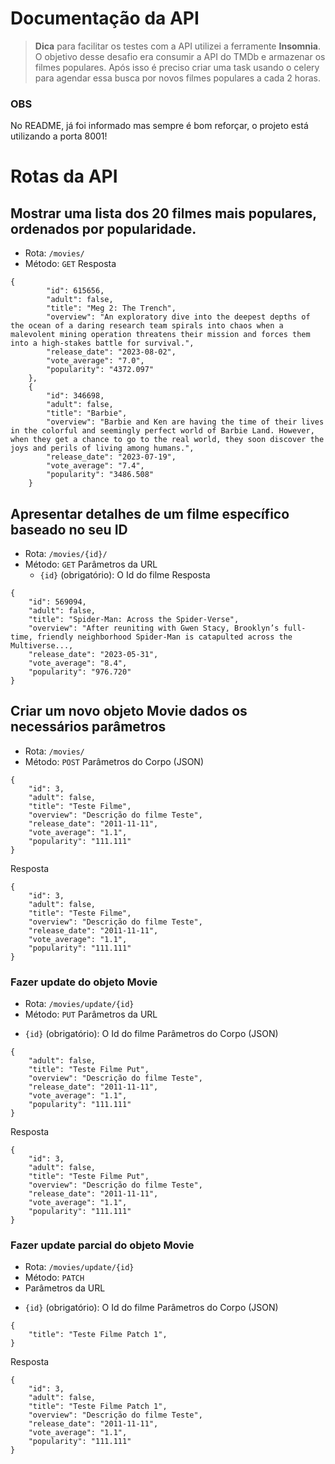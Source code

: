 # Documentação da API
> **Dica** para facilitar os testes com a API utilizei a ferramente **Insomnia**.
O objetivo desse desafio era consumir a API do TMDb e armazenar os filmes populares.
Após isso é preciso criar uma task usando o celery para agendar essa busca por novos
filmes populares a cada 2 horas.
### OBS
No README, já foi informado mas sempre é bom reforçar, o projeto está utilizando a porta 8001!
# Rotas da API
## Mostrar uma lista dos 20 filmes mais populares, ordenados por popularidade.
* Rota: `/movies/`
* Método: `GET`
Resposta
```
{
		"id": 615656,
		"adult": false,
		"title": "Meg 2: The Trench",
		"overview": "An exploratory dive into the deepest depths of the ocean of a daring research team spirals into chaos when a malevolent mining operation threatens their mission and forces them into a high-stakes battle for survival.",
		"release_date": "2023-08-02",
		"vote_average": "7.0",
		"popularity": "4372.097"
	},
	{
		"id": 346698,
		"adult": false,
		"title": "Barbie",
		"overview": "Barbie and Ken are having the time of their lives in the colorful and seemingly perfect world of Barbie Land. However, when they get a chance to go to the real world, they soon discover the joys and perils of living among humans.",
		"release_date": "2023-07-19",
		"vote_average": "7.4",
		"popularity": "3486.508"
	}
```
## Apresentar detalhes de um filme específico baseado no seu ID
* Rota: `/movies/{id}/`
* Método: `GET`
Parâmetros da URL
  - `{id}` (obrigatório): O Id do filme 
Resposta
```
{
	"id": 569094,
	"adult": false,
	"title": "Spider-Man: Across the Spider-Verse",
	"overview": "After reuniting with Gwen Stacy, Brooklyn’s full-time, friendly neighborhood Spider-Man is catapulted across the Multiverse...,
	"release_date": "2023-05-31",
	"vote_average": "8.4",
	"popularity": "976.720"
}
```
## Criar um novo objeto Movie dados os necessários parâmetros
* Rota: `/movies/`
* Método: `POST`
Parâmetros do Corpo (JSON)
```
{
    "id": 3,
    "adult": false,
    "title": "Teste Filme",
    "overview": "Descrição do filme Teste",
    "release_date": "2011-11-11",
    "vote_average": "1.1",
    "popularity": "111.111"
}
```
Resposta
```
{
    "id": 3,
    "adult": false,
    "title": "Teste Filme",
    "overview": "Descrição do filme Teste",
    "release_date": "2011-11-11",
    "vote_average": "1.1",
    "popularity": "111.111"
}
```
### Fazer update do objeto Movie
* Rota: `/movies/update/{id}`
* Método: `PUT`
Parâmetros da URL
 - `{id}` (obrigatório): O Id do filme
Parâmetros do Corpo (JSON)
```
{
    "adult": false,
    "title": "Teste Filme Put",
    "overview": "Descrição do filme Teste",
    "release_date": "2011-11-11",
    "vote_average": "1.1",
    "popularity": "111.111"
}
```
Resposta
```
{
    "id": 3,
    "adult": false,
    "title": "Teste Filme Put",
    "overview": "Descrição do filme Teste",
    "release_date": "2011-11-11",
    "vote_average": "1.1",
    "popularity": "111.111"
}
```
### Fazer update parcial do objeto Movie
* Rota: `/movies/update/{id}`
*  Método: `PATCH`
*  Parâmetros da URL
 - `{id}` (obrigatório): O Id do filme
Parâmetros do Corpo (JSON)
```
{
    "title": "Teste Filme Patch 1",
}
```
Resposta
```
{
    "id": 3,
    "adult": false,
    "title": "Teste Filme Patch 1",
    "overview": "Descrição do filme Teste",
    "release_date": "2011-11-11",
    "vote_average": "1.1",
    "popularity": "111.111"
}
```
